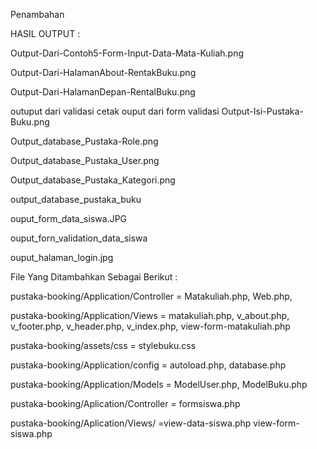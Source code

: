Penambahan 


HASIL OUTPUT :

Output-Dari-Contoh5-Form-Input-Data-Mata-Kuliah.png

Output-Dari-HalamanAbout-RentakBuku.png

Output-Dari-HalamanDepan-RentalBuku.png
 
 outuput dari validasi cetak
 ouput dari form validasi
 Output-Isi-Pustaka-Buku.png

Output_database_Pustaka-Role.png

Output_database_Pustaka_User.png

Output_database_Pustaka_Kategori.png

output_database_pustaka_buku

ouput_form_data_siswa.JPG

ouput_forn_validation_data_siswa

ouput_halaman_login.jpg

File Yang Ditambahkan Sebagai Berikut :

pustaka-booking/Application/Controller = Matakuliah.php, Web.php,

pustaka-booking/Application/Views = matakuliah.php, v_about.php, v_footer.php, v_header.php, v_index.php, view-form-matakuliah.php

pustaka-booking/assets/css = stylebuku.css

pustaka-booking/Application/config = autoload.php, database.php

pustaka-booking/Application/Models = ModelUser.php, ModelBuku.php

pustaka-booking/Aplication/Controller = formsiswa.php

pustaka-booking/Aplication/Views/ =view-data-siswa.php
view-form-siswa.php
